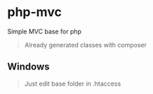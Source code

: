 # php-mvc
Simple MVC base for php

> Already generated classes with composer

## Windows
> Just edit base folder in .htaccess